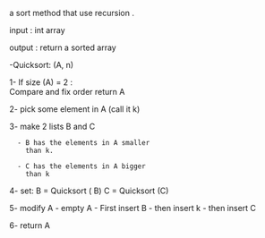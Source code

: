 a sort method that use recursion .






input : int array 

output : return a sorted array







-Quicksort: (A, n)

1- If  size (A) = 2 :   
          Compare and fix order
          return A
 
2-  pick some element in A (call it k)

3- make 2 lists  B and C

      - B has the elements in A smaller      
        than k.
  
      - C has the elements in A bigger
        than k

 4-  set:
        B  =  Quicksort ( B)
        C = Quicksort (C)

5-  modify A
        -  empty A
       -  First insert B
       - then insert k
       - then  insert  C

6-   return A